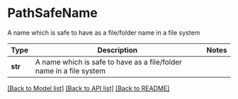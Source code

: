 # PathSafeName

A name which is safe to have as a file/folder name in a file system

Type | Description | Notes
------------- | ------------- | -------------
**str** | A name which is safe to have as a file/folder name in a file system | 

[[Back to Model list]](../README.md#documentation-for-models) [[Back to API list]](../README.md#documentation-for-api-endpoints) [[Back to README]](../README.md)


